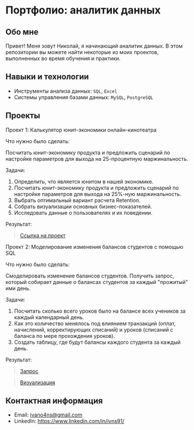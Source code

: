 # Портфолио: аналитик данных

## Обо мне 

Привет! Меня зовут Николай, я начинающий аналитик данных. В этом репозитории вы можете найти некоторые из моих проектов, выполненных во время обучения и практики.
<br>

## Навыки и технологии
- Инструменты анализа данных: ``SQL``, ``Excel``
- Системы управления базами данных: ``MySQL``, ``PostgreSQL``

## Проекты
<p> Проект 1: Калькулятор юнит-экономики онлайн-кинотеатра</p>
<p>Что нужно было сделать:<p>
Посчитать юнит-экономику продукта и предложить сценарий по настройке параметров для выхода на 25-процентную маржинальность.

<p>Задачи:<p>

1. Определить, что является юнитом в нашей экономике.
2. Посчитать юнит-экономику продукта и предложить сценарий по настройке параметров для выхода на 25%-ную маржинальность.
3. Выбрать оптимальный вариант расчета Retention. 
4. Собрать визуализации основных бизнес-показателей.
5. Исследовать данные о пользователях и их поведении.

<p>Результат:<p>

> <a href="https://docs.google.com/spreadsheets/d/16Z8sQ-sEPEszBglkeQ11wAdpwC-9e-Wr/edit?usp=sharing&ouid=113066956979487527948&rtpof=true&sd=true">Ссылка на проект</a>


<p>Проект 2: Моделирование изменения балансов студентов с помощью SQL</p> 
<p>Что нужно было сделать:<p>
Смоделировать изменение балансов студентов. Получить запрос, который собирает данные о балансах студентов за каждый "прожитый" ими день.

<p>Задачи:<p>

1. Посчитать сколько всего уроков было на балансе всех учеников за каждый календарный день.
2. Как это количество менялось под влиянием транзакций (оплат, начислений, корректирующих списаний) и уроков (списаний с баланса по мере прохождения уроков).
3. Создать таблицу, где будут балансы каждого студента за каждый день.

<p>Результат:<p>

> <a href="https://github.com/ivanovns91/in4/blob/main/project2">Запрос</a>

> <a href="https://drive.google.com/file/d/18uAWd4hbQ8h0_VJW9c20ecP980tKr-XY/view?usp=sharing">Визуализация</a>

## Контактная информация
- Email: ivano4ns@gmail.com
- LinkedIn: https://www.linkedin.com/in/ivns91/


